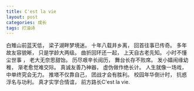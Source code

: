 ```yaml
---
title: C'est la vie
layout: post
categories: 成长
tags: 打油诗
---
```

白雉山前蓝天低，
梁子湖畔梦境迷。
十年八载井乡离，
回首往事已传奇。
多年故友容貌晰，
只是学龄大两级。
曲折回环还一起，
上天自古老先知。
小时不懂尘世事 ，
老大无奈思甜饴。
历尽艰辛长阅历，
舞台长存不败席。
发小嬉闹缘幼稚，
渐老愈觉难交际。
真诚友善乃神器，
虚伪做作绝长计。
人生就像一场戏，
中单终究会无力。
推塔不仅靠自己，
团战才会有胜利。
校园年华倒计时，
抗惑浮名与功利。
真才实学合情谊，
前方路长C'est la vie.
